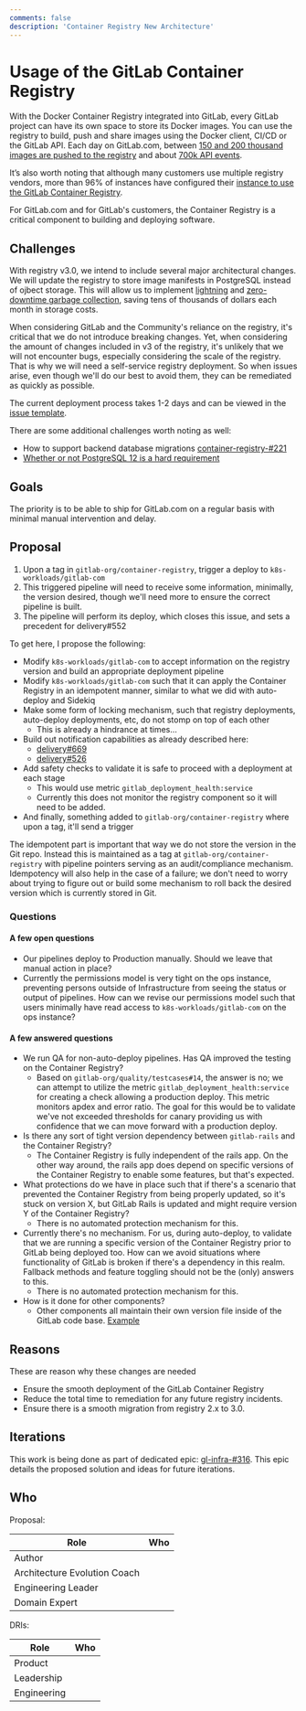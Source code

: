 ```yaml
---
comments: false
description: 'Container Registry New Architecture'
---
```


# Usage of the GitLab Container Registry

With the Docker Container Registry integrated into GitLab, every GitLab project can have its own space to store its Docker images. You can use the registry to build, push and share images using the Docker client, CI/CD or the GitLab API. Each day on GitLab.com, between [150 and 200 thousand images are pushed to the registry](https://app.periscopedata.com/app/gitlab/527857/Package-GitLab.com-Stage-Activity-Dashboard?widget=9620193&udv=0) and about [700k API events](https://app.periscopedata.com/app/gitlab/527857/Package-GitLab.com-Stage-Activity-Dashboard?widget=7601761&udv=0). 

It’s also worth noting that although many customers use multiple registry vendors, more than 96% of instances have configured their [instance to use the GitLab Container Registry](https://app.periscopedata.com/app/gitlab/527857/Package-GitLab.com-Stage-Activity-Dashboard?widget=9832282&udv=0). 

For GitLab.com and for GitLab's customers, the Container Registry is a critical component to building and deploying software. 

## Challenges

With registry v3.0, we intend to include several major architectural changes. We will update the registry to store image manifests in PostgreSQL instead of ojbect storage. This will allow us to implement [lightning](https://gitlab.com/groups/gitlab-org/-/epics/3011) and [zero-downtime garbage collection](https://gitlab.com/groups/gitlab-org/-/epics/3012), saving tens of thousands of dollars each month in storage costs.

When considering GitLab and the Community's reliance on the registry, it's critical that we do not introduce breaking changes. Yet, when considering the amount of changes included in v3 of the registry, it's unlikely that we will not encounter bugs, especially considering the scale of the registry. That is why we will need a self-service registry deployment. So when issues arise, even though we'll do our best to avoid them, they can be remediated as quickly as possible. 

The current deployment process takes 1-2 days and can be viewed in the [issue template](https://gitlab.com/gitlab-org/container-registry/-/blob/master/.gitlab/issue_templates/Release%20Plan.md).

There are some additional challenges worth noting as well:

- How to support backend database migrations [container-registry-#221](https://gitlab.com/gitlab-org/container-registry/-/issues/221)
- [Whether or not PostgreSQL 12 is a hard requirement](https://gitlab.com/gitlab-com/gl-infra/infrastructure/-/issues/11154#note_420820923)

## Goals

The priority is to be able to ship for GitLab.com on a regular basis with minimal manual intervention and delay.

## Proposal

1. Upon a tag in `gitlab-org/container-registry`, trigger a deploy to `k8s-workloads/gitlab-com`
1. This triggered pipeline will need to receive some information, minimally, the version desired, though we'll need more to ensure the correct pipeline is built.
1. The pipeline will perform its deploy, which closes this issue, and sets a precedent for delivery#552

To get here, I propose the following:

- Modify `k8s-workloads/gitlab-com` to accept information on the registry version and build an appropriate deployment pipeline
- Modify `k8s-workloads/gitlab-com` such that it can apply the Container Registry in an idempotent manner, similar to what we did with auto-deploy and Sidekiq
- Make some form of locking mechanism, such that registry deployments, auto-deploy deployments, etc, do not stomp on top of each other
  - This is already a hindrance at times...
- Build out notification capabilities as already described here:
  - [delivery#669](https://gitlab.com/gitlab-com/gl-infra/delivery/issues/669)
  - [delivery#526](https://gitlab.com/gitlab-com/gl-infra/delivery/-/issues/526)
- Add safety checks to validate it is safe to proceed with a deployment at each stage
  - This would use metric `gitlab_deployment_health:service`
  - Currently this does not monitor the registry component so it will need to be added.
- And finally, something added to `gitlab-org/container-registry` where upon a tag, it'll send a trigger

The idempotent part is important that way we do not store the version in the Git repo. Instead this is maintained as a tag at `gitlab-org/container-registry` with pipeline pointers serving as an audit/compliance mechanism. Idempotency will also help in the case of a failure; we don't need to worry about trying to figure out or build some mechanism to roll back the desired version which is currently stored in Git.

### Questions

#### A few open questions

- Our pipelines deploy to Production manually. Should we leave that manual action in place?
- Currently the permissions model is very tight on the ops instance, preventing persons outside of Infrastructure from seeing the status or output of pipelines. How can we revise our permissions model such that users minimally have read access to `k8s-workloads/gitlab-com` on the ops instance?

#### A few answered questions

- We run QA for non-auto-deploy pipelines. Has QA improved the testing on the Container Registry?
  - Based on `gitlab-org/quality/testcases#14`, the answer is no; we can attempt to utilize the metric `gitlab_deployment_health:service` for creating a check allowing a production deploy. This metric monitors apdex and error ratio. The goal for this would be to validate we've not exceeded thresholds for canary providing us with confidence that we can move forward with a production deploy.
- Is there any sort of tight version dependency between `gitlab-rails` and the Container Registry?
  - The Container Registry is fully independent of the rails app. On the other way around, the rails app does depend on specific versions of the Container Registry to enable some features, but that's expected.
- What protections do we have in place such that if there's a scenario that prevented the Container Registry from being properly updated, so it's stuck on version X, but GitLab Rails is updated and might require version Y of the Container Registry?
  - There is no automated protection mechanism for this.
- Currently there's no mechanism. For us, during auto-deploy, to validate that we are running a specific version of the Container Registry prior to GitLab being deployed too. How can we avoid situations where functionality of GitLab is broken if there's a dependency in this realm. Fallback methods and feature toggling should not be the (only) answers to this.
  - There is no automated protection mechanism for this.
- How is it done for other components?
  - Other components all maintain their own version file inside of the GitLab code base. [Example](https://gitlab.com/gitlab-org/gitlab/-/blob/v13.2.9-ee/GITLAB_ELASTICSEARCH_INDEXER_VERSION)

## Reasons

These are reason why these changes are needed

- Ensure the smooth deployment of the GitLab Container Registry
- Reduce the total time to remediation for any future registry incidents.
- Ensure there is a smooth migration from registry 2.x to 3.0.

## Iterations

This work is being done as part of dedicated epic: [gl-infra-#316](https://gitlab.com/groups/gitlab-com/gl-infra/-/epics/316). This epic details the proposed solution and ideas for future iterations. 

## Who

Proposal:

| Role                         | Who
|------------------------------|-------------------------|
| Author                       |                         |
| Architecture Evolution Coach |                         |
| Engineering Leader           |                         |
| Domain Expert                |                         |

DRIs:

| Role                         | Who
|------------------------------|------------------------|
| Product                      |                        |
| Leadership                   |                        |
| Engineering                  |                        |
